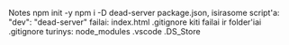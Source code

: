 Notes
npm init -y
npm i -D dead-server
package.json, isirasome script'a: "dev": "dead-server"
failai:
index.html
.gitignore
kiti failai ir folder'iai
.gitignore turinys:
node_modules
.vscode
.DS_Store
